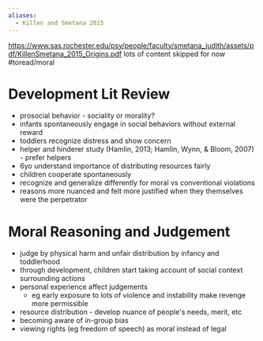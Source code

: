 ```yaml
---
aliases:
  - Killen and Smetana 2015
---
```

https://www.sas.rochester.edu/psy/people/faculty/smetana_judith/assets/pdf/KillenSmetana_2015_Origins.pdf
lots of content skipped for now #toread/moral 
# Development Lit Review
- prosocial behavior - sociality or morality?
- infants spontaneously engage in social behaviors without external reward
- toddlers recognize distress and show concern
- helper and hinderer study (Hamlin, 2013; Hamlin, Wynn, & Bloom, 2007) - prefer helpers
- 6yo understand importance of distributing resources fairly
- children cooperate spontaneously
- recognize and generalize differently for moral vs conventional violations
- reasons more nuanced and felt more justified when they themselves were the perpetrator
# Moral Reasoning and Judgement
- judge by physical harm and unfair distribution by infancy and toddlerhood
- through development, children start taking account of social context surrounding actions
- personal experience affect judgements
	- eg early exposure to lots of violence and instability make revenge more permissible
- resource distribution - develop nuance of people's needs, merit, etc
- becoming aware of in-group bias
- viewing rights (eg freedom of speech) as moral instead of legal